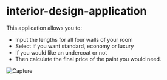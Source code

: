 # interior-design-application
This application allows you to:
- Input the lengths for all four walls of your room
- Select if you want standard, economy or luxury
- If you would like an undercoat or not
- Then calculate the final price of the paint you would need.

![Capture](https://user-images.githubusercontent.com/74416239/114319638-3076c380-9b0a-11eb-95b2-1d9c5f7081a4.JPG)
